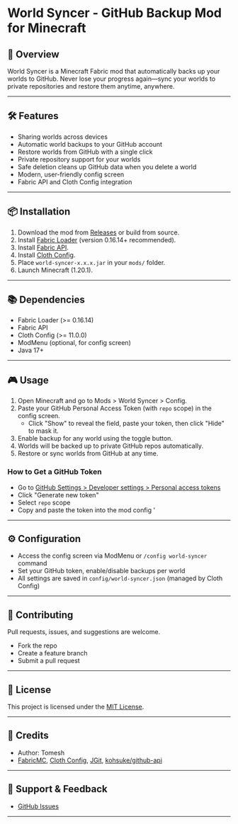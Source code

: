 # World Syncer - GitHub Backup Mod for Minecraft

## 🚀 Overview

World Syncer is a Minecraft Fabric mod that automatically backs up your worlds to GitHub. Never lose your progress again—sync your worlds to private repositories and restore them anytime, anywhere.

---

## 🛠️ Features
- Sharing worlds across devices
- Automatic world backups to your GitHub account
- Restore worlds from GitHub with a single click
- Private repository support for your worlds
- Safe deletion cleans up GitHub data when you delete a world
- Modern, user-friendly config screen
- Fabric API and Cloth Config integration

---

## 📦 Installation

1. Download the mod from [Releases](https://github.com/Thomioo/world-syncer/releases) or build from source.
2. Install [Fabric Loader](https://fabricmc.net/use/installer/) (version 0.16.14+ recommended).
3. Install [Fabric API](https://www.curseforge.com/minecraft/mc-mods/fabric-api).
4. Install [Cloth Config](https://www.curseforge.com/minecraft/mc-mods/cloth-config).
5. Place `world-syncer-x.x.x.jar` in your `mods/` folder.
6. Launch Minecraft (1.20.1).

---

## 📚 Dependencies
- Fabric Loader (>= 0.16.14)
- Fabric API
- Cloth Config (>= 11.0.0)
- ModMenu (optional, for config screen)
- Java 17+

---

## 🎮 Usage

1. Open Minecraft and go to Mods > World Syncer > Config.
2. Paste your GitHub Personal Access Token (with `repo` scope) in the config screen.
   - Click "Show" to reveal the field, paste your token, then click "Hide" to mask it.
3. Enable backup for any world using the toggle button.
4. Worlds will be backed up to private GitHub repos automatically.
5. Restore or sync worlds from GitHub at any time.

### How to Get a GitHub Token
- Go to [GitHub Settings > Developer settings > Personal access tokens](https://github.com/settings/tokens)
- Click "Generate new token"
- Select `repo` scope
- Copy and paste the token into the mod config
'
---

## ⚙️ Configuration
- Access the config screen via ModMenu or `/config world-syncer` command
- Set your GitHub token, enable/disable backups per world
- All settings are saved in `config/world-syncer.json` (managed by Cloth Config)

---

## 🤝 Contributing

Pull requests, issues, and suggestions are welcome.
- Fork the repo
- Create a feature branch
- Submit a pull request

---

## 📄 License

This project is licensed under the [MIT License](LICENSE).

---

## 🙏 Credits
- Author: Tomesh
- [FabricMC](https://fabricmc.net/), [Cloth Config](https://github.com/shedaniel/cloth-config), [JGit](https://www.eclipse.org/jgit/), [kohsuke/github-api](https://github.com/hub4j/github-api)

---

## 💬 Support & Feedback

- [GitHub Issues](https://github.com/Thomioo/world-syncer/issues)

---